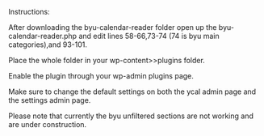 Instructions:

After downloading the byu-calendar-reader folder open up the byu-calendar-reader.php and edit lines 58-66,73-74 (74 is byu main categories),and 93-101.

Place the whole folder in your wp-content>>plugins folder.

Enable the plugin through your wp-admin plugins page.

Make sure to change the default settings on both the ycal admin page and the settings admin page.

Please note that currently the byu unfiltered sections are not working and are under construction.
